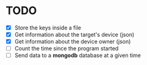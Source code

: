 # TODO

- [X] Store the keys inside a file
- [X] Get information about the target's device (json)
- [X] Get information about the device owner (json)
- [ ] Count the time since the program started
- [ ] Send data to a __mongodb__ database at a given time